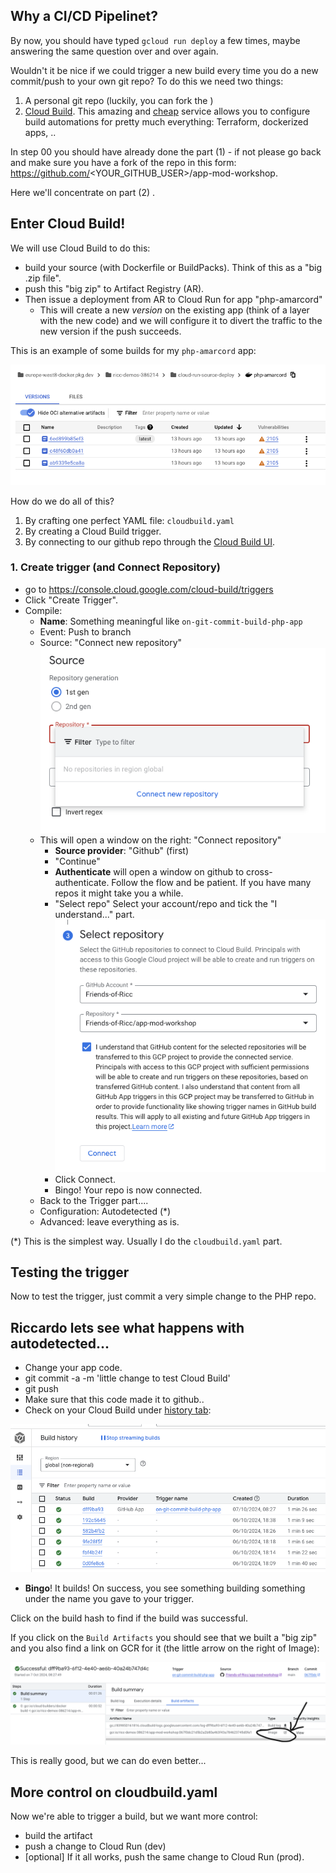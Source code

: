 ## Why a CI/CD Pipelinet?

By now, you should have typed `gcloud run deploy` a few times, maybe answering the same question over and over again.

Wouldn't it be nice if we could trigger a new build every time you do a new commit/push to your own git repo? To do this we need two things:

1. A personal git repo (luckily, you can fork the )
2. [Cloud Build](https://cloud.google.com/build?hl=en). This amazing and [cheap](https://cloud.google.com/build#pricing) service allows you to configure build automations for pretty much everything: Terraform, dockerized apps, ..

In step 00 you should have already done the part (1) - if not please go back and make sure you have a fork of the repo in this form: https://github.com/<YOUR_GITHUB_USER>/app-mod-workshop.

Here we'll concentrate on part (2) .

## Enter Cloud Build!

We will use Cloud Build to do this:

* build your source (with Dockerfile or BuildPacks). Think of this as a "big .zip file".
* push this "big zip" to Artifact Registry (AR).
* Then issue a deployment from AR to Cloud Run for app "php-amarcord"
    * This will create a new *version* on the existing app (think of a layer with the new code) and we will configure it to divert the traffic to the new version if the push succeeds.

This is an example of some builds for my `php-amarcord` app:

![Artifact Registry](image.png)

How do we do all of this?
1. By crafting one perfect YAML file: `cloudbuild.yaml`
1. By creating a Cloud Build trigger.
1. By connecting to our github repo through the [Cloud Build UI](https://console.cloud.google.com/cloud-build/builds).


### 1. Create trigger (and Connect Repository)

* go to https://console.cloud.google.com/cloud-build/triggers
* Click "Create Trigger".
* Compile:
     * **Name**: Something meaningful like `on-git-commit-build-php-app`
     * Event: Push to branch
     * Source: "Connect new repository"
![alt text](image-1.png)
     * This will open a window on the right: "Connect repository"
         * **Source provider**: "Github" (first)
         * "Continue"
         * **Authenticate** will open a window on github to cross-authenticate. Follow the flow and be patient. If you have many repos it might take you a while.
         * "Select repo" Select your account/repo and tick the "I understand..." part.
![Repo name and I understand](image-2.png)
         * Click Connect.
         * Bingo! Your repo is now connected.
     * Back to the Trigger part....
     * Configuration: Autodetected (*)
     * Advanced: leave everything as is.

(*) This is the simplest way. Usually I do the `cloudbuild.yaml` part.

## Testing the trigger

Now to test the trigger, just commit a very simple change to the PHP repo.
## Riccardo lets see what happens with autodetected...

* Change your app code.
* git commit -a -m 'little change to test Cloud Build'
* git push
* Make sure that this code made it to github..
* Check on your Cloud Build under [history tab](https://console.cloud.google.com/cloud-build/builds):

![alt text](image-3.png)

* **Bingo**! It builds! On success, you see something building something under the name you gave to your trigger.

Click on the build hash to find if the build was successful.

If you click on the `Build Artifacts` you should see that we built a "big zip" and you also find a link on GCR for it (the little arrow on the right of Image):

![alt text](image-5.png)

This is really good, but we can do even better...

## More control on cloudbuild.yaml

Now we're able to trigger a build, but we want more control:

* build the artifact
* push a change to Cloud Run (dev)
* [optional] If it all works, push the same change to Cloud Run (prod).
